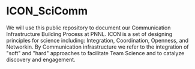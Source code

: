 # ICON_SciComm
We will use this public repository to document our Communication Infrastructure Building Process at PNNL. ICON is a set of designing principles for science including: Integration, Coordination, Openness, and Networkin. By Communication infrastructure we refer to the integration of "soft" and "hard" approaches to facilitate Team Science and to catalyze discovery and engagement. 
